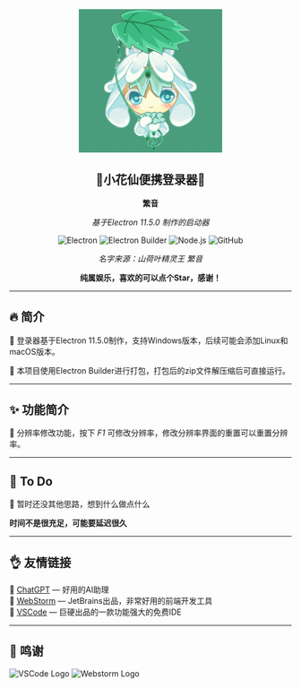 <div align="center">
<img width="256" src="https://github.com/KolinLoa/KolinLoa/blob/main/src/retouch_2024102023135312_edit_198664131511872.jpg" alt="FlowerAngle Logo">

## 🎨小花仙便携登录器🎨  

**繁音**  

_基于Electron 11.5.0 制作的启动器_  

![Electron](https://img.shields.io/badge/Electron-11.5.0-blue)
![Electron Builder](https://img.shields.io/badge/ElectronBuilder-22.0.0-blue)
![Node.js](https://img.shields.io/badge/Node.js-20.18.0-brightgreen)
![GitHub](https://img.shields.io/github/license/KolinLoa/FlowerAngel_Login)

_名字来源：山荷叶精灵王 繁音_

**纯属娱乐，喜欢的可以点个Star，感谢！**

</div>

___________________________

## 🔥 简介  

📝  登录器基于Electron 11.5.0制作，支持Windows版本，后续可能会添加Linux和macOS版本。

📝  本项目使用Electron Builder进行打包，打包后的zip文件解压缩后可直接运行。

___________________________

## ✨ 功能简介

🚀 分辨率修改功能，按下 _F1_ 可修改分辨率，修改分辨率界面的重置可以重置分辨率。  

______________________________

## 🚧 To Do

🐳 暂时还没其他思路，想到什么做点什么



**时间不是很充足，可能要延迟很久**
______________________________

## 👌 友情链接

🔖 [ChatGPT](https://chatgpt.com) — 好用的AI助理  
🔖 [WebStorm](https://www.jetbrains.com/webstorm/) — JetBrains出品，非常好用的前端开发工具  
🔖 [VSCode](https://code.visualstudio.com/) — 巨硬出品的一款功能强大的免费IDE
______________________________

## 🎉 鸣谢


<div>
<img width="64" src="https://code.visualstudio.com/assets/images/code-stable.png" alt="VSCode Logo">
<img width="64" src="https://blog.jetbrains.com/wp-content/uploads/2019/01/WebStorm-1.svg" alt="Webstorm Logo">

</div>